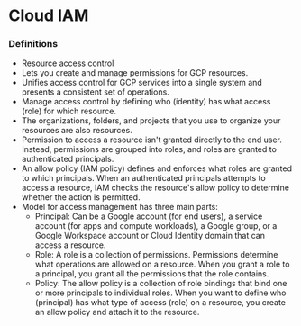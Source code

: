 # Cloud IAM

### Definitions
* Resource access control
* Lets you create and manage permissions for GCP resources.
* Unifies access control for GCP services into a single system and presents a consistent set of operations.
* Manage access control by defining who (identity) has what access (role) for which resource.
* The organizations, folders, and projects that you use to organize your resources are also resources.
* Permission to access a resource isn't granted directly to the end user. Instead, permissions are grouped into roles, and roles are granted to authenticated principals.
* An allow policy (IAM policy) defines and enforces what roles are granted to which principals. When an authenticated principals attempts to access a resource, IAM checks the resource's allow policy to determine whether the action is permitted.
* Model for access management has three main parts:
    * Principal: Can be a Google account (for end users), a service account (for apps and compute workloads), a Google group, or a Google Workspace account or Cloud Identity domain that can access a resource.
    * Role: A role is a collection of permissions. Permissions determine what operations are allowed on a resource. When you grant a role to a principal, you grant all the permissions that the role contains.
    * Policy: The allow policy is a collection of role bindings that bind one or more principals to individual roles. When you want to define who (principal) has what type of access (role) on a resource, you create an allow policy and attach it to the resource.